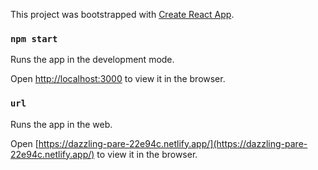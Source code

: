This project was bootstrapped with [Create React App](https://github.com/facebook/create-react-app).

### `npm start`

Runs the app in the development mode.<br />

Open [http://localhost:3000](http://localhost:3000) to view it in the browser.

### `url`

Runs the app in the web.<br />

Open [https://dazzling-pare-22e94c.netlify.app/](https://dazzling-pare-22e94c.netlify.app/) to view it in the browser.



